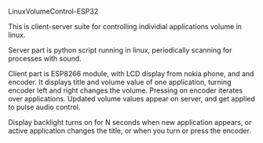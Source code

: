 LinuxVolumeControl-ESP32

This is client-server suite for controlling individial applications volume in linux.

Server part is python script running in linux, periodically scanning for processes with sound.

Client part is ESP8266 module, with LCD display from nokia phone, and and encoder.
It displays title and volume value of one application, turning encoder left and right changes the volume. Pressing on encoder iterates over applications.
Updated volume values appear on server, and get applied to pulse audio control.

Display backlight turns on for N seconds when new application appears, or active application changes the title, or when you turn or press the encoder.
